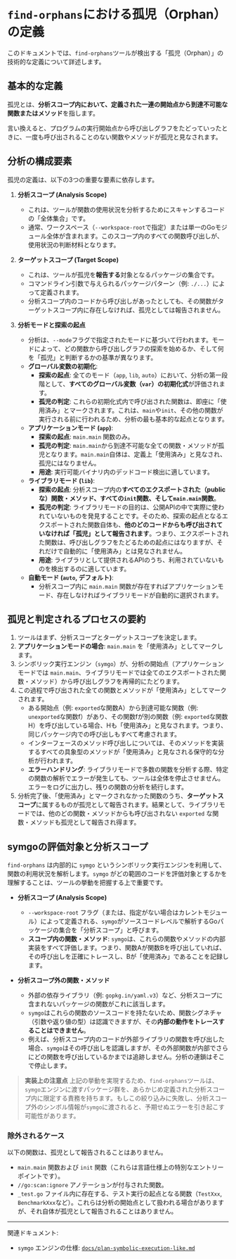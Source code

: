 # `find-orphans`における孤児（Orphan）の定義

このドキュメントでは、`find-orphans`ツールが検出する「孤児（Orphan）」の技術的な定義について詳述します。

## 基本的な定義

孤児とは、**分析スコープ内において、定義された一連の開始点から到達不可能な関数またはメソッド**を指します。

言い換えると、プログラムの実行開始点から呼び出しグラフをたどっていったときに、一度も呼び出されることのない関数やメソッドが孤児と見なされます。

## 分析の構成要素

孤児の定義は、以下の3つの重要な要素に依存します。

1.  **分析スコープ (Analysis Scope)**
    -   これは、ツールが関数の使用状況を分析するためにスキャンするコードの「全体集合」です。
    -   通常、ワークスペース（`--workspace-root`で指定）または単一のGoモジュール全体が含まれます。このスコープ内のすべての関数呼び出しが、使用状況の判断材料となります。

2.  **ターゲットスコープ (Target Scope)**
    -   これは、ツールが孤児を**報告する**対象となるパッケージの集合です。
    -   コマンドライン引数で与えられるパッケージパターン（例: `./...`）によって定義されます。
    -   分析スコープ内のコードから呼び出しがあったとしても、その関数がターゲットスコープ内に存在しなければ、孤児としては報告されません。

3.  **分析モードと探索の起点**
    -   分析は、`--mode`フラグで指定されたモードに基づいて行われます。モードによって、どの関数から呼び出しグラフの探索を始めるか、そして何を「孤児」と判断するかの基準が異なります。
    -   **グローバル変数の初期化**:
        -   **探索の起点**: 全てのモード（`app`, `lib`, `auto`）において、分析の第一段階として、**すべてのグローバル変数（`var`）の初期化式**が評価されます。
        -   **孤児の判定**: これらの初期化式内で呼び出された関数は、即座に「使用済み」とマークされます。これは、`main`や`init`、その他の関数が実行される前に行われるため、分析の最も基本的な起点となります。
    -   **アプリケーションモード (`app`)**:
        -   **探索の起点**: `main.main` 関数のみ。
        -   **孤児の判定**: `main.main`から到達不可能な全ての関数・メソッドが孤児となります。`main.main`自体は、定義上「使用済み」と見なされ、孤児にはなりません。
        -   **用途**: 実行可能バイナリ内のデッドコード検出に適しています。
    -   **ライブラリモード (`lib`)**:
        -   **探索の起点**: 分析スコープ内の**すべてのエクスポートされた（publicな）関数・メソッド、すべての`init`関数、そして`main.main`関数**。
        -   **孤児の判定**: ライブラリモードの目的は、公開APIの中で実際に使われていないものを発見することです。そのため、探索の起点となるエクスポートされた関数自体も、**他のどのコードからも呼び出されていなければ「孤児」として報告されます**。つまり、エクスポートされた関数は、呼び出しグラフをたどるための起点にはなりますが、それだけで自動的に「使用済み」とは見なされません。
        -   **用途**: ライブラリとして提供されるAPIのうち、利用されていないものを検出するのに適しています。
    -   **自動モード (`auto`, デフォルト)**:
        -   分析スコープ内に `main.main` 関数が存在すればアプリケーションモード、存在しなければライブラリモードが自動的に選択されます。

## 孤児と判定されるプロセスの要約

1.  ツールはまず、分析スコープとターゲットスコープを決定します。
2.  **アプリケーションモードの場合**: `main.main` を「使用済み」としてマークします。
3.  シンボリック実行エンジン（`symgo`）が、分析の開始点（アプリケーションモードでは `main.main`、ライブラリモードでは全てのエクスポートされた関数・メソッド）から呼び出しグラフを再帰的にたどります。
4.  この過程で呼び出された全ての関数とメソッドが「使用済み」としてマークされます。
    -   ある開始点（例: `exported`な関数A）から到達可能な関数（例: `unexported`な関数f）があり、その関数fが別の関数（例: `exported`な関数H）を呼び出している場合、Hも「使用済み」と見なされます。つまり、同じパッケージ内での呼び出しもすべて考慮されます。
    -   インターフェースのメソッド呼び出しについては、そのメソッドを実装するすべての具象型のメソッドが「使用済み」と見なされる保守的な分析が行われます。
    -   **エラーハンドリング**: ライブラリモードで多数の関数を分析する際、特定の関数の解析でエラーが発生しても、ツールは全体を停止させません。エラーをログに出力し、残りの関数の分析を続行します。
5.  分析完了後、「使用済み」とマークされなかった関数のうち、**ターゲットスコープ**に属するものが孤児として報告されます。結果として、ライブラリモードでは、他のどの関数・メソッドからも呼び出されない `exported` な関数・メソッドも孤児として報告され得ます。

## symgoの評価対象と分析スコープ

`find-orphans` は内部的に `symgo` というシンボリック実行エンジンを利用して、関数の利用状況を解析します。`symgo` がどの範囲のコードを評価対象とするかを理解することは、ツールの挙動を把握する上で重要です。

-   **分析スコープ (Analysis Scope)**
    -   `--workspace-root` フラグ（または、指定がない場合はカレントモジュール）によって定義される、`symgo`がソースコードレベルで解析するGoパッケージの集合を「分析スコープ」と呼びます。
    -   **スコープ内の関数・メソッド**: `symgo`は、これらの関数やメソッドの内部実装をすべて評価します。つまり、関数Aが関数Bを呼び出していれば、その呼び出しを正確にトレースし、Bが「使用済み」であることを記録します。

-   **分析スコープ外の関数・メソッド**
    -   外部の依存ライブラリ（例: `gopkg.in/yaml.v3`）など、分析スコープに含まれないパッケージの関数がこれに該当します。
    -   `symgo`はこれらの関数のソースコードを持たないため、関数シグネチャ（引数や返り値の型）は認識できますが、その**内部の動作をトレースすることはできません**。
    -   例えば、分析スコープ内のコードが外部ライブラリの関数を呼び出した場合、`symgo`はその呼び出しを認識しますが、その外部関数が内部でさらにどの関数を呼び出しているかまでは追跡しません。分析の連鎖はそこで停止します。

> **実装上の注意点**
> 上記の挙動を実現するため、`find-orphans`ツールは、`symgo`エンジンに渡すパッケージ群を、あらかじめ定義された分析スコープ内に限定する責務を持ちます。もしこの絞り込みに失敗し、分析スコープ外のシンボル情報が`symgo`に渡されると、予期せぬエラーを引き起こす可能性があります。

### 除外されるケース

以下の関数は、孤児として報告されることはありません。

-   `main.main` 関数および `init` 関数（これらは言語仕様上の特別なエントリーポイントです）。
-   `//go:scan:ignore` アノテーションが付与された関数。
-   `_test.go` ファイル内に存在する、テスト実行の起点となる関数（`TestXxx`, `BenchmarkXxx`など）。これらは分析の開始点として扱われる場合がありますが、それ自体が孤児として報告されることはありません。

---

関連ドキュメント:
-   `symgo` エンジンの仕様: [`docs/plan-symbolic-execution-like.md`](../../docs/plan-symbolic-execution-like.md)

